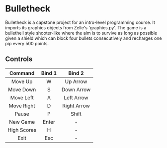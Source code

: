 # Bulletheck
Bulletheck is a capstone project for an intro-level programming course. It imports its graphics objects from Zelle's 'graphics.py'. The game is a bullethell style shooter-like where the aim is to survive as long as possible given a shield which can block four bullets consecutively and recharges one pip every 500 points.


## Controls
Command | Bind 1 | Bind 2
:---: | :---: | :---:
Move Up | W | Up Arrow
Move Down | S | Down Arrow
Move Left | A | Left Arrow
Move Right | D | Right Arrow
Pause | P | Shift
New Game | Enter | -
High Scores | H | -
Exit | Esc | -
